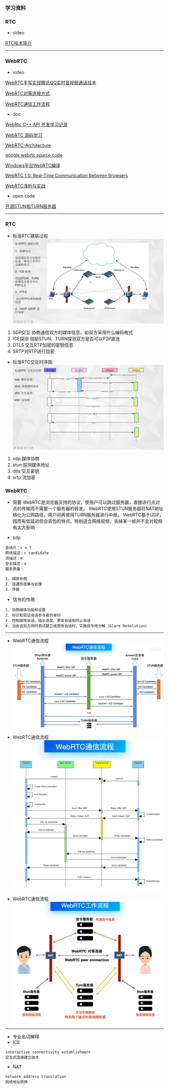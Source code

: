 ### 学习资料

### RTC

- video
  
[RTC技术简介](https://www.bilibili.com/video/BV1jX4y137KM?spm_id_from=333.337.search-card.all.click&vd_source=3c71e3397ca331aa190dd5e2f3a7c122)


***
### WebRTC
- video 

[WebRTC手写实现腾讯QQ实时音视频通话技术](https://www.bilibili.com/video/BV1VK4y1N7EN/?p=2&spm_id_from=pageDriver&vd_source=3c71e3397ca331aa190dd5e2f3a7c122)

[WebRTC对等连接方式](https://www.bilibili.com/video/BV1Dr4y1S7Xx/?spm_id_from=333.788&vd_source=3c71e3397ca331aa190dd5e2f3a7c122)

[WebRTC通信工作流程](https://www.bilibili.com/video/BV1Qq4y1q77m/?spm_id_from=333.788&vd_source=3c71e3397ca331aa190dd5e2f3a7c122)



- doc  

[WebRtc C++ API 开发学习记录](https://github.com/HATTER-LONG/NoteBook_WebRtcLearning)

[WebRTC 源码学习](https://github.com/elesos/webrtc)

[WebRTC-Architecture](https://webrtc.github.io/webrtc-org/architecture/)

[google webrtc source code](https://chromium.googlesource.com/external/webrtc)

[Windows平台WebRTC编译](https://blog.jianchihu.net/windows-webrtc-build.html)

[WebRTC 1.0: Real-Time Communication Between Browsers](https://w3c.github.io/webrtc-pc/)

[WebRTC浅析与实战](https://davidchen93.blog.csdn.net/article/details/120067269?spm=1001.2101.3001.6650.2&utm_medium=distribute.pc_relevant.none-task-blog-2%7Edefault%7ECTRLIST%7ERate-2-120067269-blog-6947101.pc_relevant_multi_platform_featuressortv2dupreplace&depth_1-utm_source=distribute.pc_relevant.none-task-blog-2%7Edefault%7ECTRLIST%7ERate-2-120067269-blog-6947101.pc_relevant_multi_platform_featuressortv2dupreplace&utm_relevant_index=3)

- open code

[开源STUN和TURN服务器](http://webrtcbook.com/turnserver/)

***

### RTC

- 标准RTC建联过程
![rtc-connect](./img/rtc-connect.png)
1. SDP交互
   协商通信双方的媒体信息，如双方采用什么编码格式
2. ICE探测
   借助STUN、TURN探测双方是否可以P2P直连
3. DTLS
   交互RTP加密的密钥信息
4. SRTP对RTP进行加密

- 标准RTC交互时序图
![RTC_Interaction_Sequence](./img/RTC_Interaction_Sequence.png)
1. sdp:媒体协商
2. stun:探测媒体地址
3. dtls:交互密钥
4. srtp:流加密
   

### WebRTC
- 简要
WebRTC是浏览器支持的协议，使用户可以跳过服务器，直接进行点对点的传输而不需要一个服务器的转发。
WebRTC使用STUN服务器将NAT地址转化为公网路径，用户间再使用TURN服务器进行中继。
WebRTC基于UDP，因而有低延迟但会丢包的特点，特别适合网络视频，丢掉某一帧并不会对视频有太大影响

- sdp
```
会话元：v o t
网络描述：c candidate
流描述：m
安全描述：a
服务质量：
```

```
1. 媒体协商
2. 连通性收集与处理
3. 传输
```

- 信令的作用
```
1. 协商媒体功能和设置
2. 标识和验证会话参与者的身份
3. 控制媒体会话、指示进度、更改会话和终止会话
4. 当会话双方同时尝试建立或更改会话时，实施双专用分解（Glare Resolution）
```

***

- WebRTC通信流程
![WebRTC-connect-process-zh](./img/WebRTC-connect-process-zh.png)

- WebRTC通信流程
![WebRTC-connect-process-en](./img/WebRTC-connect-process-en.png)

- WebRTC通信流程
![WebRTC-connect-stun-turn](./img/WebRTC-connect-stun-turn.png)

***

- 专业名词解释
- ICE
```
interactive connectivity establishment
交互式连接建立技术
```
- NAT
```
network address translation
网络地址转换
```
